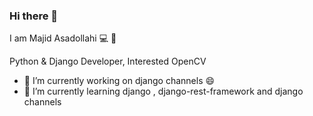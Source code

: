 ### Hi there 👋


<!-- **majid-757/majid-757** is a ✨ _special_ ✨ repository because its `README.md` (this file) appears on your GitHub profile.
 -->
 I am Majid Asadollahi 💻 🐍

Python & Django Developer, Interested OpenCV

- 🔭 I’m currently working on django channels 😄
- 🌱 I’m currently learning django , django-rest-framework and django channels
<!-- - 👯 I’m looking to collaborate on ...
- 🤔 I’m looking for help with ...
- 💬 Ask me about ... -->
<!-- - 📫 How to reach me: 09909997497 -->
<!-- - 😄 Pronouns: ...
- ⚡ Fun fact: ...
 -->
